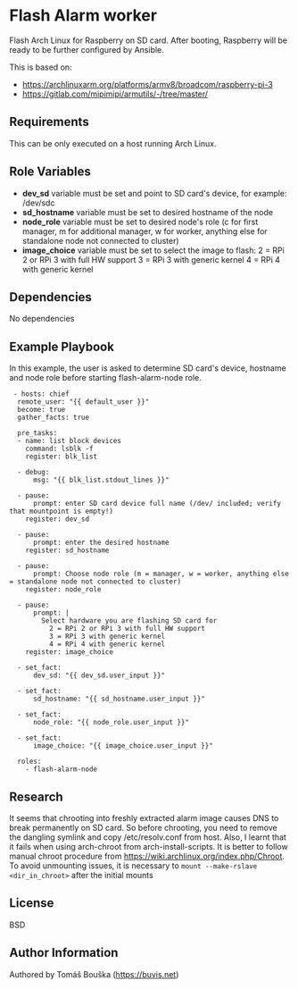 Flash Alarm worker
==================

Flash Arch Linux for Raspberry on SD card. After booting, Raspberry will be ready to be further configured by Ansible.

This is based on:
* https://archlinuxarm.org/platforms/armv8/broadcom/raspberry-pi-3
* https://gitlab.com/mipimipi/armutils/-/tree/master/

Requirements
------------

This can be only executed on a host running Arch Linux.

Role Variables
--------------

- **dev_sd** variable must be set and point to SD card's device, for example: /dev/sdc
- **sd_hostname** variable must be set to desired hostname of the node
- **node_role** variable must be set to desired node's role (c for first manager, m for additional manager, w for worker, anything else for standalone node not connected to cluster)
- **image_choice** variable must be set to select the image to flash:
  2 = RPi 2 or RPi 3 with full HW support
  3 = RPi 3 with generic kernel
  4 = RPi 4 with generic kernel

Dependencies
------------

No dependencies

Example Playbook
----------------

In this example, the user is asked to determine SD card's device, hostname and node role before starting flash-alarm-node role.

```
 - hosts: chief
  remote_user: "{{ default_user }}"
  become: true
  gather_facts: true

  pre_tasks:
  - name: list block devices
    command: lsblk -f
    register: blk_list

  - debug:
      msg: "{{ blk_list.stdout_lines }}"

  - pause:
      prompt: enter SD card device full name (/dev/ included; verify that mountpoint is empty!)
    register: dev_sd

  - pause:
      prompt: enter the desired hostname
    register: sd_hostname

  - pause:
      prompt: Choose node role (m = manager, w = worker, anything else = standalone node not connected to cluster)
    register: node_role

  - pause:
      prompt: |
        Select hardware you are flashing SD card for
          2 = RPi 2 or RPi 3 with full HW support
          3 = RPi 3 with generic kernel
          4 = RPi 4 with generic kernel
    register: image_choice

  - set_fact:
      dev_sd: "{{ dev_sd.user_input }}"

  - set_fact:
      sd_hostname: "{{ sd_hostname.user_input }}"

  - set_fact:
      node_role: "{{ node_role.user_input }}"

  - set_fact:
      image_choice: "{{ image_choice.user_input }}"

  roles:
    - flash-alarm-node
```

Research
--------
It seems that chrooting into freshly extracted alarm image causes DNS to break permanently on SD card. So before chrooting, you need to remove the dangling symlink and copy /etc/resolv.conf from host.
Also, I learnt that it fails when using arch-chroot from arch-install-scripts. It is better to follow manual chroot procedure from https://wiki.archlinux.org/index.php/Chroot. To avoid unmounting issues, it is necessary to `mount --make-rslave <dir_in_chroot>` after the initial mounts

License
-------

BSD

Author Information
------------------

Authored by Tomáš Bouška (https://buvis.net)
